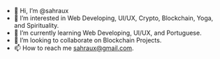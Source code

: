 - 👋 Hi, I’m @sahraux
- 👀 I’m interested in Web Developing, UI/UX, Crypto, Blockchain, Yoga, and Spirituality.
- 🌱 I’m currently learning Web Developing, UI/UX, and Portuguese.
- 💞️ I’m looking to collaborate on Blockchain Projects.
- 📫 How to reach me sahraux@gmail.com.

<!---
sahraux/sahraux is a ✨ special ✨ repository because its `README.md` (this file) appears on your GitHub profile.
You can click the Preview link to take a look at your changes.
--->
